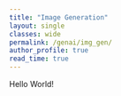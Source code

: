 ```yaml
---
title: "Image Generation"
layout: single
classes: wide
permalink: /genai/img_gen/
author_profile: true
read_time: true
---
```


Hello World!